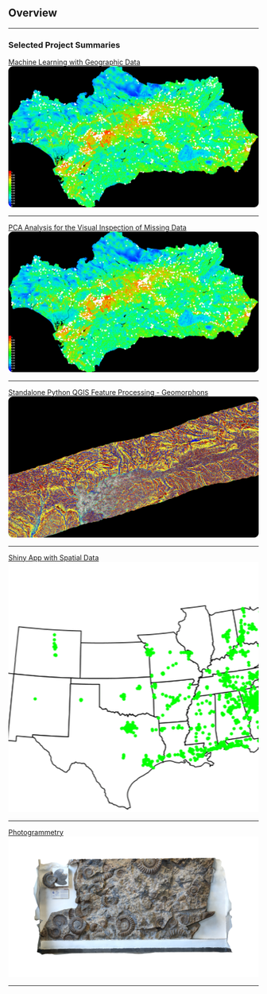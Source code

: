 ## Overview

---

### Selected Project Summaries

[Machine Learning with Geographic Data](/ME)
<img src="images/ME.png?raw=true"/>

---
[PCA Analysis for the Visual Inspection of Missing Data](/PCA)
<img src="images/ME.png?raw=true"/>

---
[Standalone Python QGIS Feature Processing - Geomorphons](/geomorph)
<img src="images/PS.png?raw=true"/>

---
[Shiny App with Spatial Data](/R_app)
<img src="images/Waffle.gif?raw=true"/>

---
[Photogrammetry](/3D)
<img src="images/models/AW.png?raw=true"/>

---

